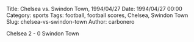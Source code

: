 Title: Chelsea vs. Swindon Town, 1994/04/27
Date: 1994/04/27 00:00
Category: sports
Tags: football, football scores, Chelsea, Swindon Town
Slug: chelsea-vs-swindon-town
Author: carbonero


Chelsea 2 - 0 Swindon Town
